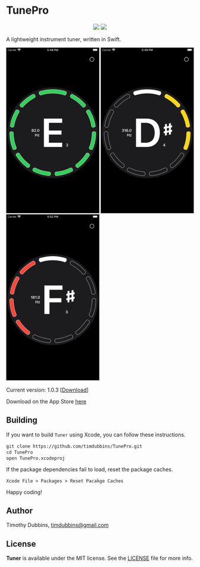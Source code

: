 # TunePro

<div align="center">
  
  
<p align="center">
    <img src="https://img.shields.io/badge/iOS-14.0+-blue.svg" />
    <img src="https://img.shields.io/badge/Swift-5.0-brightgreen.svg" />
</p>
  
</div>

A lightweight instrument tuner, written in Swift.

<p align="left">
    <img src="https://github.com/timdubbins/demo_content/blob/master/TunePro/Simulator%20Screen%20Shot%20-%20iPhone%208%20Plus%20-%202022-11-03%20at%2017.48.13.png" alt="img1" width="250"/>
    <img src="https://github.com/timdubbins/demo_content/blob/master/TunePro/Simulator%20Screen%20Shot%20-%20iPhone%208%20Plus%20-%202022-11-03%20at%2017.49.01.png" alt="img2" width="250"/>
  <img src="https://github.com/timdubbins/demo_content/blob/master/TunePro/Simulator%20Screen%20Shot%20-%20iPhone%208%20Plus%20-%202022-11-03%20at%2017.52.28.png" alt="img3" width="250"/>
</p>

Current version: 1.0.3 [[Download](https://github.com/timdubbins/Tuner/releases/tag/v1.0.3)]

Download on the App Store [here](https://apps.apple.com/gb/app/tunepro/id1633074520)

## Building

If you want to build `Tuner` using Xcode, you can follow these instructions.

```fish
git clone https://github.com/timdubbins/TunePro.git
cd TunePro
open TunePro.xcodeproj
```

If the package dependencies fail to load, reset the package caches.
```fish
Xcode File > Packages > Reset Pacakge Caches
```

Happy coding!


## Author

Timothy Dubbins, timdubbins@gmail.com

## License

**Tuner** is available under the MIT license. See the [LICENSE](https://github.com/timdubbins/Tuner/blob/master/LICENSE.md) file for more info.
